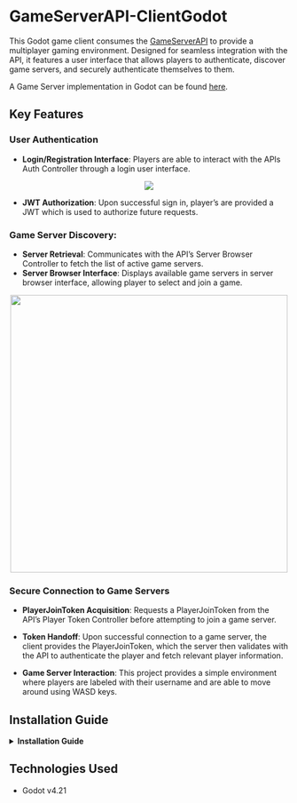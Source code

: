 # GameServerAPI-ClientGodot

 This Godot game client consumes the [GameServerAPI](https://github.com/robert-caulfield/GameServerAPI) to provide a multiplayer gaming environment. Designed for seamless integration with the API, it features a user interface that allows players to authenticate, discover game servers, and securely authenticate themselves to them.

 A Game Server implementation in Godot can be found [here](https://github.com/robert-caulfield/GameServerAPI-ServerGodot).
 
## Key Features

### User Authentication
- **Login/Registration Interface**: Players are able to interact with the APIs Auth Controller through a login user interface.
<p align="center">
  <img src="https://github.com/robert-caulfield/GameServerAPI-ClientGodot/assets/113054389/efcdf0b6-7d2a-4a65-ba26-214922470ee7" />
</p>

- **JWT Authorization**: Upon successful sign in, player’s are provided a JWT which is used to authorize future requests.

### Game Server Discovery:
- **Server Retrieval**: Communicates with the API’s Server Browser Controller to fetch the list of active game servers.
- **Server Browser Interface**: Displays available game servers in server browser interface, allowing player to select and join a game.
<p align="center">
  <img src="https://github.com/robert-caulfield/GameServerAPI-ClientGodot/assets/113054389/a1fe95e7-e116-480a-9d8e-340e575111b2" width="500" height="auto" />
</p>

### Secure Connection to Game Servers
- **PlayerJoinToken Acquisition**:  Requests a PlayerJoinToken from the API’s Player Token Controller before attempting to join a game server.

- **Token Handoff**: Upon successful connection to a game server, the client provides the PlayerJoinToken, which the server then validates with the API to authenticate the player and fetch relevant player information.

- **Game Server Interaction**: This project provides a simple environment where players are labeled with their username and are able to move around using WASD keys.

## Installation Guide
<details>
<summary><strong>Installation Guide</strong></summary>
<p>
 
1. **Download the Source Code**
   - Visit the GitHub repository at `https://github.com/robert-caulfield/GameServerAPI-ClientGodot`.
   - Click on `Code` and select `Download ZIP`, or clone the repository using:
     ```
     git clone https://github.com/robert-caulfield/GameServerAPI-ClientGodot
     ```

2. **Open the Project in Godot**
   - Open the Godot Engine.
   - Select `Import Project` from the Godot Project Manager.
   - Navigate to the downloaded directory and select the `project.godot` file.
   - Click `Import & Edit` to open the project.

3. **Configure the API Endpoint**
   - Navigate to the `api_helper.gd` script in the Godot Editor.
   - Locate the `API_URL` variable and set it to the correct endpoint URL for your GameServerAPI:
     ```gdscript
     # Base url to api
     const API_URL = "https://localhost:7242/api/"
     ```
   - Save the script.

4. **Run the Project**
   - Ensure the API is running, and run the project.


</p>
</details>

## Technologies Used
- Godot v4.21

